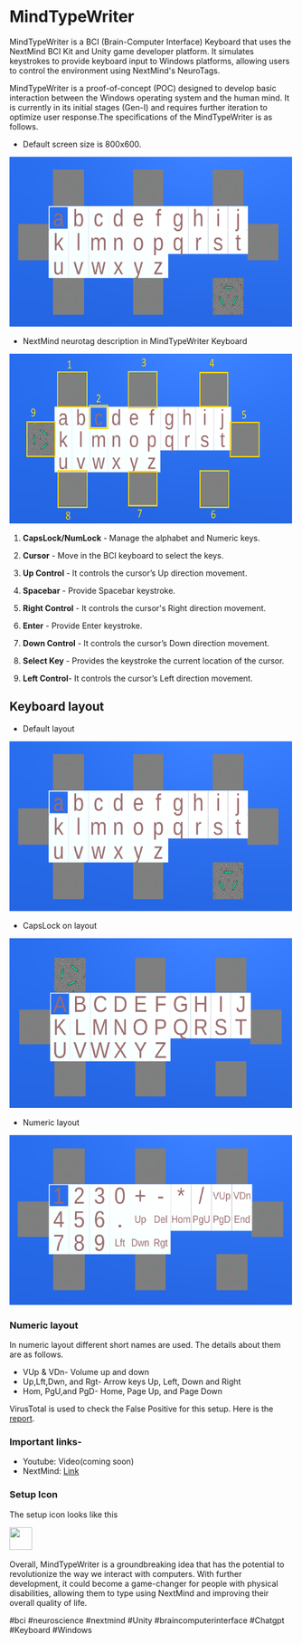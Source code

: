 # MindTypeWriter
MindTypeWriter is a BCI (Brain-Computer Interface) Keyboard that uses the NextMind BCI Kit and Unity game developer platform. It simulates keystrokes to provide keyboard input to Windows platforms, allowing users to control the environment using NextMind's NeuroTags.

MindTypeWriter is a proof-of-concept (POC) designed to develop basic interaction between the Windows operating system and the human mind. It is currently in its initial stages (Gen-I) and requires further iteration to optimize user response.The specifications of the MindTypeWriter is as follows.

- Default screen size is 800x600.
<img src="https://github.com/solothinker/MindTypeWriter/blob/main/Data/DefaultKeyBoard.png" width="500" height="300" />


- NextMind neurotag description in MindTypeWriter Keyboard 
<img src="https://github.com/solothinker/MindTypeWriter/blob/main/Data/KeyDescriptions.png" width="500" height="300" />

1. __CapsLock/NumLock__ - Manage the alphabet and Numeric keys.

2. __Cursor__ - Move in the BCI keyboard to select the keys.

3. __Up Control__ - It controls the cursor’s Up direction movement.

4. __Spacebar__ - Provide Spacebar keystroke.

5. __Right Control__ - It controls the cursor's Right direction movement.

6. __Enter__ - Provide Enter keystroke.

7. __Down Control__ - It controls the cursor’s Down direction movement.

8. __Select Key__ - Provides the keystroke the current location of the cursor.

9. __Left Control__- It controls the cursor’s Left direction movement.


## Keyboard layout

- Default layout
<img src="https://github.com/solothinker/MindTypeWriter/blob/main/Data/DefaultKeyBoard.png" width="500" height="300" />

- CapsLock on layout
<img src="https://github.com/solothinker/MindTypeWriter/blob/main/Data/CapsLockOnKeyBoard.png" width="500" height="300" />

- Numeric layout
<img src="https://github.com/solothinker/MindTypeWriter/blob/main/Data/NumericKeyBoard.png" width="500" height="300" />

### Numeric layout
In numeric layout different short names are used. The details about them are as follows.

- VUp & VDn- Volume up and down
- Up,Lft,Dwn, and Rgt- Arrow keys Up, Left, Down and Right
- Hom, PgU,and PgD- Home, Page Up, and Page Down 

VirusTotal is used to check the False Positive for this setup. Here is the [report](https://www.virustotal.com/gui/file/7872f3506cfad62883b5a0cb2828e3e93064d58580ff968cdf28e82733522dd3?nocache=1).

### Important links-
- Youtube: Video(coming soon)
- NextMind: [Link](https://github.com/Snapchat/NextMind)

### Setup Icon
The setup icon looks like this

<img src="https://github.com/solothinker/MindTypeWriter/blob/main/Data/IcoFile.ico" width="40" height="40" />

Overall, MindTypeWriter is a groundbreaking idea that has the potential to revolutionize the way we interact with computers. With further development, it could become a game-changer for people with physical disabilities, allowing them to type using NextMind and improving their overall quality of life.

#bci #neuroscience #nextmind #Unity #braincomputerinterface #Chatgpt #Keyboard #Windows 
